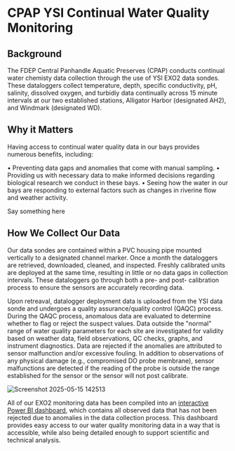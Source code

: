 # CPAP YSI Continual Water Quality Monitoring

## Background
The FDEP Central Panhandle Aquatic Preserves (CPAP) conducts continual water chemisty data collection through the use of YSI EXO2 data sondes. These dataloggers collect temperature, depth, specific conductivity, pH, salinity, dissolved oxygen, and turbidiy data continually across 15 minute intervals at our two established stations, Alligator Harbor (designated AH2), and Windmark (designated WD).

## Why it Matters
Having access to continual water quality data in our bays provides numerous benefits, including:

• Preventing data gaps and anomalies that come with manual sampling.
• Providing us with necessary data to make informed decisions regarding biological research we conduct in these bays.
• Seeing how the water in our bays are responding to external factors such as changes in riverine flow and weather activity.

Say something here 

## How We Collect Our Data
Our data sondes are contained within a PVC housing pipe mounted vertically to a designated channel marker. Once a month the dataloggers are retrieved, downloaded, cleaned, and inspected. Freshly calibrated units are deployed at the same time, resulting in little or no data gaps in collection intervals. These dataloggers go through both a pre- and post- calibration process to ensure the sensors are accurately recording data. 

Upon retreaval, datalogger deployment data is uploaded from the YSI data sonde and undergoes a quality assurance/quality control (QAQC) process. During the QAQC process, anomalous data are evaluated to determine whether to flag or reject the suspect values. Data outside the "normal" range of water quality parameters for each site are investigated for validity based on weather data, field observations, QC checks, graphs, and instrument diagnostics. Data are rejected if the anomalies are attributed to sensor malfunction and/or excessive fouling. In addition to observations of any physical damage (e.g., compromised DO probe membrane), sensor malfunctions are detected if the reading of the probe is outside the range established for the sensor or the sensor will not post calibrate.

![Screenshot 2025-05-15 142513](https://github.com/user-attachments/assets/5fca3972-e1d4-413a-855c-37eb14de9bfd)

All of our EXO2 monitoring data has been compiled into an [interactive Power BI dashboard](https://app.powerbi.com/view?r=eyJrIjoiZGUzNTIyZGMtNjhjMy00NWVmLWJmMGItMmQ3ZWZjZTkxMjY5IiwidCI6ImI2MjAxOTYwLTQ1YmEtNGI3OC1iMDgwLWYxYzQzM2ZmNmUzNiIsImMiOjZ9), which contains all observed data that has not been rejected due to anomalies in the data collection process. This dashboard provides easy access to our water quality monitoring data in a way that is accessible, while also being detailed enough to support scientific and technical analysis.
